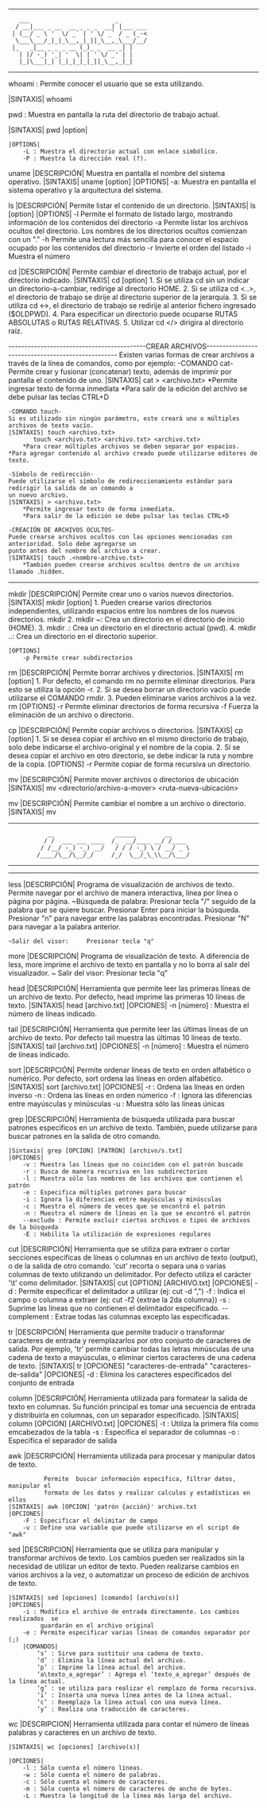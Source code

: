 
---

	   ___                        _        
	  / __|___ _ __  __ _ _ _  __| |___ ___
	 | (__/ _ \ '  \/ _` | ' \/ _` / _ (_-<
	  \___\___/_|_|_\__,_|_||_\__,_\___/__/
	 |_   _|__ _ _ _ __ (_)_ _  __ _| |    
	   | |/ -_) '_| '  \| | ' \/ _' | |    
	   |_|\___|_| |_|_|_|_|_||_\__,_|_|   

---


whoami 
: Permite conocer el usuario que se esta utilizando.

   |SINTAXIS| whoami

pwd 
: Muestra en pantalla la ruta del directorio de trabajo actual.

   |SINTAXIS| pwd |option|

    |OPTIONS|
		-L : Muestra el directorio actual con enlace simbólico.
	 	-P : Muestra la dirección real (?).

uname 
	|DESCRIPCIÓN| Muestra en pantalla el nombre del sistema operativo.
	|SINTAXIS| uname [option]
	|OPTIONS|
		-a: Muestra en pantallla el sistema operativo y la arquitectura del sistema.

ls 
	|DESCRIPCIÓN| Permite listar el contenido de un directorio.
	|SINTAXIS| ls [option] <directorio-a-listar>
	|OPTIONS|
		-l Permite el formato de listado largo, mostrando información de los contenidos del directorio
		-a Permite listar los archivos ocultos del directorio. Los nombres de los directorios ocultos comienzan con un "."
		-h Permite una lectura más sencilla para conocer el espacio ocupado por los contenidos del directorio
		-r Invierte el orden del listado
		-i Muestra el número 		

cd
	|DESCRIPCIÓN| Permite cambiar el directorio de trabajo actual, por el directorio indicado.
	|SINTAXIS| cd [option] <directorio-a-cambiar>
	1. Si se utiliza cd sin un indicar un directorio-a-cambiar, redirige al directorio HOME.
	2. Si se utiliza cd <..>, el directorio de trabajo se dirije al directorio superior de la jerarquía.
	3. Si se utiliza cd <->, el directorio de trabajo se redirije al anterior fichero ingresado ($OLDPWD).
	4. Para especificar un directorio puede ocuparse RUTAS ABSOLUTAS o RUTAS RELATIVAS.
	5. Utilizar cd </> dirigira al directorio raiz.

-------------------------------------------CREAR ARCHIVOS--------------------------------------------------
Existen varias formas de crear archivos a través de la línea de comandos, como por ejemplo:
	-COMANDO cat-
 	Permite crear y fusionar (concatenar) texto, además de imprimir por pantalla el contenido de uno.
	|SINTAXIS| cat > <archivo.txt>
		*Permite ingresar texto de forma inmediata
		*Para salir de la edición del archivo se debe pulsar las teclas CTRL+D

	-COMANDO touch-
	Si es utilizado sin ningún parámetro, este creará uno o múltiples archivos de texto vacío.
	|SINTAXIS| touch <archivo.txt>
		   touch <archivo.txt> <archivo.txt> <archivo.txt>
		*Para crear múltiples archivos se deben separar por espacios.
	*Para agregar contenido al archivo creado puede utilizarse editores de texto.

	-Símbolo de redirección-
	Puede utilizarse el símbolo de redireccionamiento estándar para redirigir la salida de un comando a 
	un nuevo archivo.
	|SINTAXIS| > <archivo.txt>
		*Permite ingresar texto de forma inmediata.
		*Para salir de la edición se debe pulsar las teclas CTRL+D

	-CREACIÓN DE ARCHIVOS OCULTOS-
	Puede crearse archivos ocultos con las opciones mencionadas con anterioridad. Solo debe agregarse un 
	punto antes del nombre del archivo a crear.
	|SINTAXIS| touch .<nombre-archivo.txt>
		*También pueden crearse archivos ocultos dentro de un archivo llamado .hidden.
---------------------------------------------------------------------------------------------------------------

mkdir 
|DESCRIPCIÓN| Permite crear uno o varios nuevos directorios.
	|SINTAXIS| mkdir [option] <nuevo-directorio>
	1. Pueden crearse varios directorios independientes, utilizando espacios entre los nombres de los nuevos directorios.
		mkdir <nuevo-directorio1> <nuevo-directorio2> <nuevo-directorio3>
	2. mkdir ~: Crea un directorio en el directorio de inicio (HOME).
	3. mkdir .: Crea un directorio en el directorio actual (pwd).
	4. mkdir ..: Crea un directorio en el directorio superior.
	
	[OPTIONS]
		-p Permite crear subdirectorios

rm
	|DESCRIPCIÓN| Permite borrar archivos y directorios.
	|SINTAXIS| rm [option] <archivo-a-borrar>
	1. Por defecto, el comando rm no permite eliminar directorios. Para esto se utiliza la opción -r.
	2. Si se desea borrar un directorio vacío puede utilizarse el COMANDO rmdir.
	3. Pueden eliminarse varios archivos a la vez.
		rm <archivo1> <archivo2> <archivo3>
	[OPTIONS]
		-r Permite eliminar directorios de forma recursiva
		-f Fuerza la eliminación de un archivo o directorio.

cp
	|DESCRIPCIÓN| Permite copiar archivos o directorios.
	|SINTAXIS| cp [option] <archivos-original> <copia>
	1. Si se desea copiar el archivo en el mismo directorio de trabajo, solo debe indicarse el archivo-original y el nombre de la copia.
	2. Si se desea copiar el archivo en otro directorio, se debe indicar la ruta y nombre de la copia.
	[OPTIONS]
		-r Permite copiar de forma recursiva un directorio.

mv
	|DESCRIPCIÓN| Permite mover archivos o directorios de ubicación
	|SINTAXIS| mv <directorio/archivo-a-mover> <ruta-nueva-ubicación>

mv
	|DESCRIPCIÓN| Permite cambiar el nombre a un archivo o directorio.
	|SINTAXIS| mv <directorio-archivo> <nuevo-nombre>


----------------------------------------------------------------------------------------------------
			   __                 ______        __     
			  / /  ___ ___ ____  /_  __/____ __/ /____ 
			 / /__/ -_) -_) __/   / / / -_) \ / __/ _ \
			/____/\__/\__/_/     /_/  \__/_\_\\__/\___/
----------------------------------------------------------------------------------------------------                                          
----------------------------------------------------------------------------------------------------

less 
	|DESCRIPCIÓN| Programa de visualización de archivos de texto. Permite navegar por el 
		   archivo de manera interactiva, línea por línea o página por página.
	~Búsqueda de palabra: Presionar tecla "/" seguido de la palabra que se quiere buscar.
			      Presionar Enter para iniciar la búsqueda.
			      Presionar "n" para navegar entre las palabras encontradas.
			      Presionar "N" para navegar a la palabra anterior.

	~Salir del visor:     Presionar tecla "q"



more
	|DESCRIPCIÓN| Programa de visualización de texto. A diferencia de less, more imprime el 
	archivo de texto en pantalla y no lo borra al salir del visualizador.
	~ Salir del visor:    Presionar tecla "q"



head
	|DESCRIPCIÓN| Herramienta que permite leer las primeras líneas de un archivo de texto.
		      Por defecto, head imprime las primeras 10 líneas de texto.
	|SINTAXIS| head [archivo.txt]
	|OPCIONES|
		-n [número] : Muestra el número de líneas indicado.

tail
	|DESCRIPCIÓN| Herramienta que permite leer las últimas líneas de un archivo de texto.
		      Por defecto tail muestra las últimas 10 líneas de texto.
	|SINTAXIS| tail [archivo.txt]
	|OPCIONES|
		-n [número] : Muestra el número de líneas indicado.

sort
	|DESCRIPCIÓN| Permite ordenar líneas de texto en orden alfabético o numérico.
		      Por defecto, sort ordena las líneas en orden alfabético.
	|SINTAXIS| sort [archivo.txt]
	|OPCIONES|
		-r : Ordena las líneas en orden inverso
		-n : Ordena las líneas en orden númerico
		-f : Ignora las diferencias entre mayúsculas y minúsculas
		-u : Muestra sólo las líneas únicas

grep
	|DESCRIPCIÓN| Herramienta de búsqueda utilizada para buscar patrones especificos en un 
		      archivo de texto.
		      También, puede utilizarse para buscar patrones en la salida de otro comando.

	|Sintaxis| grep [OPCION] [PATRÓN] [archivo/s.txt]
	|OPCIONES|
		-v : Muestra las líneas que no coinciden con el patrón buscado
		-r : Busca de manera recursiva en los subdirectorios
		-l : Muestra sólo los nombres de los archivos que contienen el patrón
		-e : Especifica múltiples patrones para buscar
		-i : Ignora la diferencias entre mayúsculas y minúsculas
		-c : Muestra el número de veces que se encontró el patrón
		-n : Muestra el número de líneas en la que se encontró el patrón
		--exclude : Permite excluir ciertos archivos o tipos de archivos de la búsqueda
		-E : Habilita la utilización de expresiones regulares
cut
	|DESCRIPCIÓN| Herramienta que se utiliza para extraer o cortar secciones específicas de
		      líneas o columnas en un archivo de texto (output), o de la salida de 
		      otro comando.
		      'cut' recorta o separa una o varias columnas de texto utilizando un 
		      delimitador. Por defecto utiliza el carácter '\t' como delimitador.
	|SINTAXIS| cut [OPTION] [ARCHIVO.txt] 
	|OPCIONES|
		-d : Permite especificar el delimitador a utilizar (ej: cut -d ",")
		-f : Indica el campo o columna a extraer (ej: cut -f2 {extrae la 2da columna})
		-s : Suprime las líneas que no contienen el delimitador específicado.
		--complement : Extrae todas las columnas excepto las especificadas.

tr
	|DESCRIPCIÓN| Herramienta que permite traducir o transformar caracteres de entrada y 
		      reemplazarlos por otro conjunto de caracteres de salida.
		      Por ejemplo, 'tr' permite cambiar todas las letras minúsculas de una
		      cadena de texto a mayúsculas, o eliminar ciertos caracteres de una cadena 
		      de texto.
	|SINTAXIS| tr [OPCIONES] "caracteres-de-entrada" "caracteres-de-salida" 
	|OPCIONES|
		-d : Elimina los caracteres especificados del conjunto de entrada

column
	|DESCRIPCIÓN| Herramienta utilizada para formatear la salida de texto en columnas.
		      Su función principal es tomar una secuencia de entrada y distribuirla en
		      columnas, con un separador especificado.
	|SINTAXIS| column [OPCION] [ARCHIVO.txt]
	|OPCIONES|
		-t : Utiliza la primera fila como emcabezados de la tabla
		-s : Especifica el separador de columnas
		-o : Especifica el separador de salida

awk
	|DESCRIPCIÓN| Herramienta utilizada para procesar y manipular datos de texto. 
		      
		      Permite  buscar información específica, filtrar datos, manipular el 
		      formato de los datos y realizar calculos y estadísticas en ellos
	|SINTAXIS| awk [OPCION] 'patrón {acción}' archivo.txt
	|OPCIONES|
		-F : Especificar el delimitar de campo
		-v : Define una variable que puede utilizarse en el script de "awk"

sed
	|DESCRIPCION| Herramienta que se utiliza para manipular y transformar archivos de 
		      texto. 
		      Los cambios pueden ser realizados sin la necesidad de utilizar un editor 
		      de texto.
		      Pueden realizarse cambios en varios archivos a la vez, o automatizar un 
		      proceso de edición de archivos de texto.

	|SINTAXIS| sed [opciones] [comando] [archivo(s)]
	|OPCIONES| 
		-i : Modifica el archivo de entrada directamente. Los cambios realizados  se 
		     guardarán en el archivo original
		-e : Permite especificar varias líneas de comandos separador por (;)
		|COMANDOS|
			‘s’ : Sirve para sustituir una cadena de texto.
			‘d’ : Elimina la línea actual del archivo.
			‘p’ : Imprime la línea actual del archivo.
			‘a\texto_a_agregar’ : Agrega el ‘texto_a_agregar’ después de la línea actual.
			‘g’ : se utiliza para realizar el remplazo de forma recursiva.
			‘i’ : Inserta una nueva línea antes de la línea actual.
			‘c’ : Reemplaza la línea actual con una nueva línea.
			‘y’ : Realiza una traducción de caracteres.

wc
	|DESCRIPCION| Herramienta utilizada para contar el número de líneas palabras y 
		      caracteres en un archivo de texto.

	|SINTAXIS| wc [opciones] [archivo(s)]

	|OPCIONES|  
		-l : Sólo cuenta el número líneas.
		-w : Sólo cuenta el número de palabras.
		-c : Sólo cuenta el número de caracteres.
		-m : Sólo cuenta el número de caracteres de ancho de bytes.
		-L : Muestra la longitud de la línea más larga del archivo.

